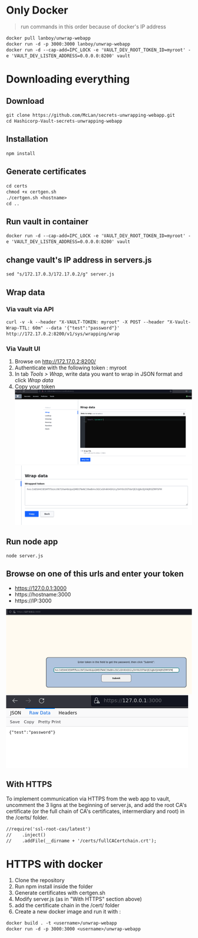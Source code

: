 # Only Docker 
> run commands in this order because of docker's IP address
```
docker pull lanboy/unwrap-webapp
docker run -d -p 3000:3000 lanboy/unwrap-webapp
docker run -d --cap-add=IPC_LOCK -e 'VAULT_DEV_ROOT_TOKEN_ID=myroot' -e 'VAULT_DEV_LISTEN_ADDRESS=0.0.0.0:8200' vault
```

# Downloading everything
## Download
```
git clone https://github.com/McLan/secrets-unwrapping-webapp.git
cd Hashicorp-Vault-secrets-unwrapping-webapp
```

## Installation
```
npm install
```

## Generate certificates
```
cd certs
chmod +x certgen.sh
./certgen.sh <hostname>
cd ..
```

## Run vault in container
```
docker run -d --cap-add=IPC_LOCK -e 'VAULT_DEV_ROOT_TOKEN_ID=myroot' -e 'VAULT_DEV_LISTEN_ADDRESS=0.0.0.0:8200' vault
```
## change vault's IP address in servers.js
```
sed "s/172.17.0.3/172.17.0.2/g" server.js
```

## Wrap data 
### Via vault via API 
```
curl -v -k --header "X-VAULT-TOKEN: myroot" -X POST --header "X-Vault-Wrap-TTL: 60m" --data '{"test":"password"}' http://172.17.0.2:8200/v1/sys/wrapping/wrap
```

### Via Vault UI
1. Browse on http://172.17.0.2:8200/
2. Authenticate with the following token : myroot
3. In tab *Tools > Wrap*, write data you want to wrap in JSON format and click *Wrap data*
4. Copy your token
![result schema](./images/WrapFromUI.png)
![result schema](./images/getToken.png)

## Run node app 
```
node server.js
```

## Browse on one of this urls and enter your token
* https://127.0.0.1:3000
* https://hostname:3000
* https://IP:3000

![result schema](./images/EnterToken.png)
![result schema](./images/result.png)



## With HTTPS
To implement communication via HTTPS from the web app to vault, uncomment the 3 ligns at the beginning of server.js, and add the root CA's certificate (or the full chain of CA's certificates, intermerdiary and root) in the /certs/ folder.
```
//require('ssl-root-cas/latest')
//    .inject()
//    .addFile(__dirname + '/certs/fullCACertchain.crt');
```

# HTTPS with docker
1. Clone the repository 
2. Run npm install inside the folder
3. Generate certificates with certgen.sh
4. Modify server.js (as in "With HTTPS" section above)
5. add the certificate chain in the /cert/ folder
6. Create a new docker image and run it with :
```
docker build . -t <username>/unwrap-webapp
docker run -d -p 3000:3000 <username>/unwrap-webapp
```